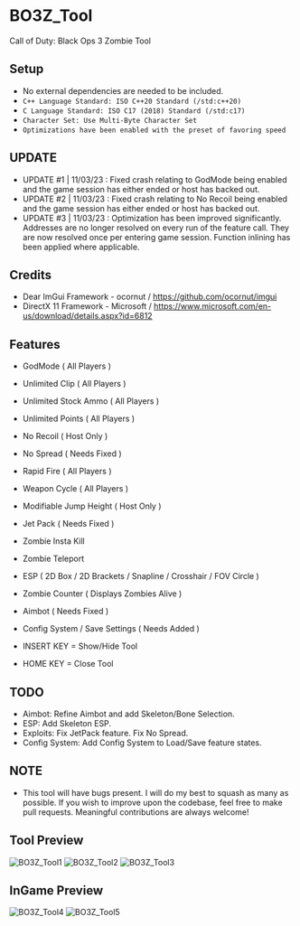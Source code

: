 # BO3Z_Tool
Call of Duty: Black Ops 3 Zombie Tool

## Setup
* No external dependencies are needed to be included.
* ```C++ Language Standard: ISO C++20 Standard (/std:c++20)```
* ```C Language Standard: ISO C17 (2018) Standard (/std:c17)```
* ```Character Set: Use Multi-Byte Character Set```
* ```Optimizations have been enabled with the preset of favoring speed```

## UPDATE
* UPDATE #1 | 11/03/23 : Fixed crash relating to GodMode being enabled and the game session has either ended or host has backed out.
* UPDATE #2 | 11/03/23 : Fixed crash relating to No Recoil being enabled and the game session has either ended or host has backed out.
* UPDATE #3 | 11/03/23 : Optimization has been improved significantly. Addresses are no longer resolved on every run of the feature call. They are now resolved once per entering game session. Function inlining has been applied where applicable.

## Credits
* Dear ImGui Framework - ocornut / https://github.com/ocornut/imgui
* DirectX 11 Framework - Microsoft / https://www.microsoft.com/en-us/download/details.aspx?id=6812

## Features
* GodMode ( All Players )
* Unlimited Clip ( All Players )
* Unlimited Stock Ammo ( All Players )
* Unlimited Points ( All Players )
* No Recoil ( Host Only )
* No Spread ( Needs Fixed )
* Rapid Fire ( All Players )
* Weapon Cycle ( All Players )
* Modifiable Jump Height ( Host Only )
* Jet Pack ( Needs Fixed )
* Zombie Insta Kill
* Zombie Teleport
* ESP ( 2D Box / 2D Brackets / Snapline / Crosshair / FOV Circle )
* Zombie Counter ( Displays Zombies Alive )
* Aimbot ( Needs Fixed )
* Config System / Save Settings ( Needs Added )

* INSERT KEY = Show/Hide Tool
* HOME KEY = Close Tool

## TODO
* Aimbot: Refine Aimbot and add Skeleton/Bone Selection.
* ESP: Add Skeleton ESP.
* Exploits: Fix JetPack feature. Fix No Spread.
* Config System: Add Config System to Load/Save feature states.

## NOTE
* This tool will have bugs present. I will do my best to squash as many as possible. If you wish to improve upon the codebase, feel free to make pull requests. Meaningful contributions are always welcome!

## Tool Preview
![BO3Z_Tool1](https://cdn.discordapp.com/attachments/952164775771652106/1128441015896915998/image.png)
![BO3Z_Tool2](https://cdn.discordapp.com/attachments/952164775771652106/1129155050703442011/image.png)
![BO3Z_Tool3](https://cdn.discordapp.com/attachments/952164775771652106/1129155833968734429/image.png)

## InGame Preview
![BO3Z_Tool4](https://cdn.discordapp.com/attachments/952344650306445352/1128350303478104194/image.png)
![BO3Z_Tool5](https://cdn.discordapp.com/attachments/965732816774111262/1170258848544735274/image.png?ex=6558637b&is=6545ee7b&hm=72e352ce9d92ee07e258bfb71317e0fc46a3a3e611fbdac06c852dd0ff645550&)
